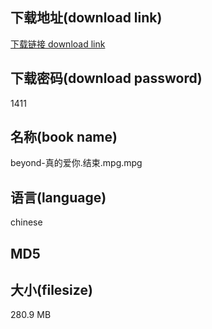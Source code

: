 ## 下载地址(download link)
[下载链接 download link](https://voluble-croquembouche-d321dc.netlify.app/?s=beyond-%E7%9C%9F%E7%9A%84%E7%88%B1%E4%BD%A0.%E7%BB%93%E6%9D%9F.mpg)

## 下载密码(download password)
1411

## 名称(book name)
beyond-真的爱你.结束.mpg.mpg

## 语言(language)
chinese

## MD5


## 大小(filesize)
280.9 MB
